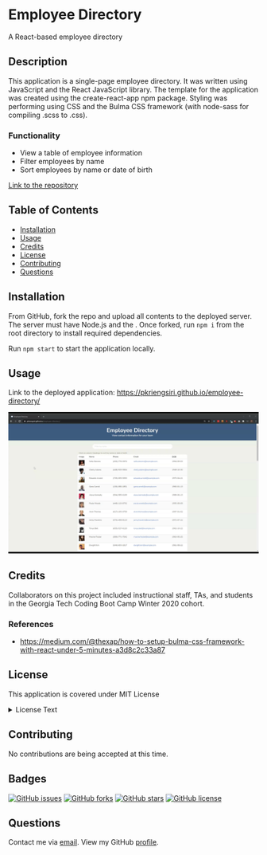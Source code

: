 # Employee Directory
A React-based employee directory

## Description
This application is a single-page employee directory.  It was written using JavaScript and the React JavaScript library.  The template for the application was created using the create-react-app npm package.  Styling was performing using CSS and the Bulma CSS framework (with node-sass for compiling .scss to .css).

### Functionality
* View a table of employee information
* Filter employees by name
* Sort employees by name or date of birth

[Link to the repository](https://github.com/pkriengsiri/employee-directory)
  
## Table of Contents
* [Installation](#installation)
* [Usage](#usage)
* [Credits](#credits)
* [License](#license)
* [Contributing](#contributing)
* [Questions](#questions)
  
## Installation
From GitHub, fork the repo and upload all contents to the deployed server.  The server must have Node.js and the . Once forked, run `npm i` from the root directory to install required dependencies.  

Run `npm start` to start the application locally.  

## Usage

Link to the deployed application: https://pkriengsiri.github.io/employee-directory/ 


![demo of budget-tracker application](./screenshot/demo.gif)


## Credits
Collaborators on this project included instructional staff, TAs, and students in the Georgia Tech Coding Boot Camp Winter 2020 cohort.

### References
* https://medium.com/@thexap/how-to-setup-bulma-css-framework-with-react-under-5-minutes-a3d8c2c33a87 

## License
This application is covered under MIT License

<details>
  <summary>
    License Text
  </summary> 

```

Copyright (c) 2021  Pete Kriengsiri

Permission is hereby granted, free of charge, to any person obtaining a copy
of this software and associated documentation files (the "Software"), to deal
in the Software without restriction, including without limitation the rights
to use, copy, modify, merge, publish, distribute, sublicense, and/or sell
copies of the Software, and to permit persons to whom the Software is
furnished to do so, subject to the following conditions:
      
The above copyright notice and this permission notice shall be included in all
copies or substantial portions of the Software.
      
THE SOFTWARE IS PROVIDED "AS IS", WITHOUT WARRANTY OF ANY KIND, EXPRESS OR
IMPLIED, INCLUDING BUT NOT LIMITED TO THE WARRANTIES OF MERCHANTABILITY,
FITNESS FOR A PARTICULAR PURPOSE AND NONINFRINGEMENT. IN NO EVENT SHALL THE
AUTHORS OR COPYRIGHT HOLDERS BE LIABLE FOR ANY CLAIM, DAMAGES OR OTHER
LIABILITY, WHETHER IN AN ACTION OF CONTRACT, TORT OR OTHERWISE, ARISING FROM,
OUT OF OR IN CONNECTION WITH THE SOFTWARE OR THE USE OR OTHER DEALINGS IN THE
SOFTWARE.

```
</details>


## Contributing
No contributions are being accepted at this time.
  
## Badges
[![GitHub issues](https://img.shields.io/github/issues/pkriengsiri/employee-directory)](https://github.com/pkriengsiri/employee-directory/issues)
[![GitHub forks](https://img.shields.io/github/forks/pkriengsiri/employee-directory)](https://github.com/pkriengsiri/employee-directory/network)
[![GitHub stars](https://img.shields.io/github/stars/pkriengsiri/employee-directory)](https://github.com/pkriengsiri/employee-directory/stargazers)
[![GitHub license](https://img.shields.io/github/license/pkriengsiri/employee-directory)](https://github.com/pkriengsiri/employee-directory)

## Questions
Contact me via [email](mailto:pkriengsiri@gmail.com).
View my GitHub [profile](https://github.com/pkriengsiri).